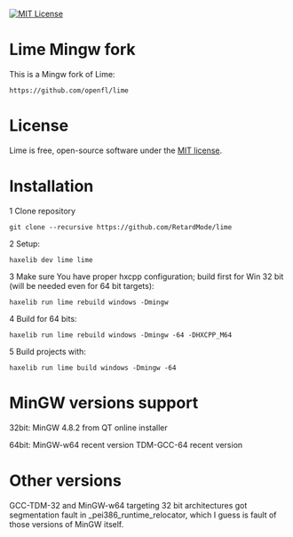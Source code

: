 [![MIT License](https://img.shields.io/badge/license-MIT-blue.svg?style=flat)](LICENSE.md)


Lime Mingw fork
===============

This is a Mingw fork of Lime:
    
    https://github.com/openfl/lime


License
=======

Lime is free, open-source software under the [MIT license](LICENSE.md).


Installation
============

1 Clone repository

    git clone --recursive https://github.com/RetardMode/lime

2 Setup:

    haxelib dev lime lime
    
3 Make sure You have proper hxcpp configuration; build first for Win 32 bit (will be needed even for 64 bit targets):

    haxelib run lime rebuild windows -Dmingw
    
4 Build for 64 bits:

    haxelib run lime rebuild windows -Dmingw -64 -DHXCPP_M64
    
5 Build projects with:

    haxelib run lime build windows -Dmingw -64


MinGW versions support
======================

32bit:
MinGW 4.8.2 from QT online installer

64bit:
MinGW-w64 recent version
TDM-GCC-64 recent version


Other versions
==============

GCC-TDM-32 and MinGW-w64 targeting 32 bit architectures got segmentation fault in _pei386_runtime_relocator, which I guess is fault of those versions of MinGW itself.
